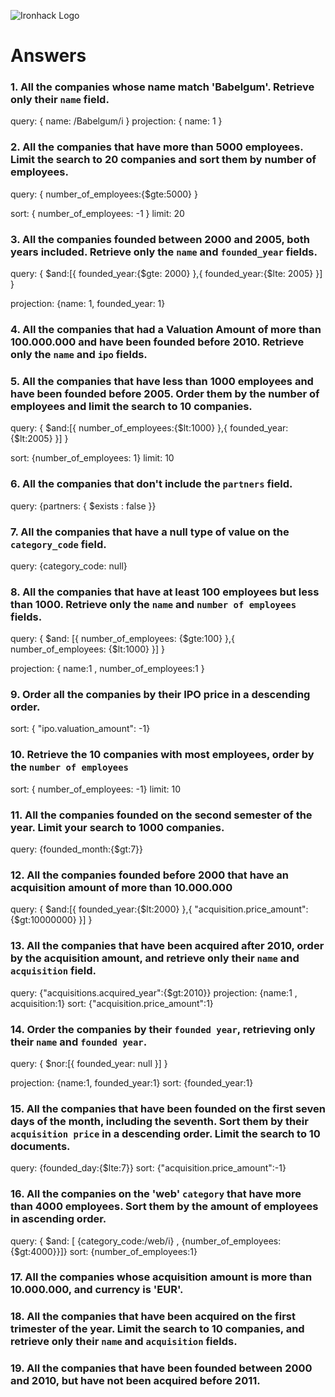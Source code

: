 ![Ironhack Logo](https://i.imgur.com/1QgrNNw.png)

<!--query: /You should copy/paste the query in here/
    projection: /You should copy/paste the projection in here/
    sort: /You should copy/paste the sort in here/
    skip: /You should copy/paste the skip in here/
    limit: /You should copy/paste the limit in here/ -->

# Answers

### 1. All the companies whose name match 'Babelgum'. Retrieve only their `name` field.

query: { name: /Babelgum/i }
projection: { name: 1 }


### 2. All the companies that have more than 5000 employees. Limit the search to 20 companies and sort them by **number of employees**.

query: 
{
    number_of_employees:{$gte:5000}
}

sort: { number_of_employees: -1 }
limit: 20


### 3. All the companies founded between 2000 and 2005, both years included. Retrieve only the `name` and `founded_year` fields.

query: 
{
    $and:[{
        founded_year:{$gte: 2000}
    },{
        founded_year:{$lte: 2005}
    }]
}

projection: {name: 1, founded_year: 1}


### 4. All the companies that had a Valuation Amount of more than 100.000.000 and have been founded before 2010. Retrieve only the `name` and `ipo` fields.

<!-- Your Code Goes Here -->


### 5. All the companies that have less than 1000 employees and have been founded before 2005. Order them by the number of employees and limit the search to 10 companies.

query:
{
    $and:[{
        number_of_employees:{$lt:1000}
    },{
        founded_year:{$lt:2005}
    }]
}

sort: {number_of_employees: 1}
limit: 10


### 6. All the companies that don't include the `partners` field.

query: {partners: { $exists : false }}


### 7. All the companies that have a null type of value on the `category_code` field.

query: {category_code: null}

### 8. All the companies that have at least 100 employees but less than 1000. Retrieve only the `name` and `number of employees` fields.

query:
{
    $and: [{
        number_of_employees: {$gte:100}
    },{
        number_of_employees: {$lt:1000}
    }]
}

projection: { name:1 , number_of_employees:1 }


### 9. Order all the companies by their IPO price in a descending order.

sort: { "ipo.valuation_amount": -1}


### 10. Retrieve the 10 companies with most employees, order by the `number of employees`

sort: { number_of_employees: -1}
limit: 10


### 11. All the companies founded on the second semester of the year. Limit your search to 1000 companies.

query: {founded_month:{$gt:7}}


### 12. All the companies founded before 2000 that have an acquisition amount of more than 10.000.000

query:
{
    $and:[{
        founded_year:{$lt:2000}
    },{
        "acquisition.price_amount":{$gt:10000000}
    }]
}


### 13. All the companies that have been acquired after 2010, order by the acquisition amount, and retrieve only their `name` and `acquisition` field.

query: {"acquisitions.acquired_year":{$gt:2010}}
projection: {name:1 , acquisition:1} 
sort: {"acquisition.price_amount":1}


### 14. Order the companies by their `founded year`, retrieving only their `name` and `founded year`.

query: 
{
    $nor:[{
        founded_year: null
    }]
}

projection: {name:1, founded_year:1}
sort: {founded_year:1}



### 15. All the companies that have been founded on the first seven days of the month, including the seventh. Sort them by their `acquisition price` in a descending order. Limit the search to 10 documents.

query: {founded_day:{$lte:7}}
sort: {"acquisition.price_amount":-1}


### 16. All the companies on the 'web' `category` that have more than 4000 employees. Sort them by the amount of employees in ascending order.

query: { $and: [ {category_code:/web/i} , {number_of_employees:{$gt:4000}}]}
sort: {number_of_employees:1}

### 17. All the companies whose acquisition amount is more than 10.000.000, and currency is 'EUR'.

<!-- Your Code Goes Here -->

### 18. All the companies that have been acquired on the first trimester of the year. Limit the search to 10 companies, and retrieve only their `name` and `acquisition` fields.

<!-- Your Code Goes Here -->

### 19. All the companies that have been founded between 2000 and 2010, but have not been acquired before 2011.

<!-- Your Code Goes Here -->
